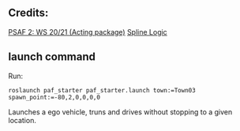 ## Credits:

[PSAF 2: WS 20/21 (Acting package)](https://github.com/ll7/psaf2/tree/main/Acting)
[Spline Logic](https://github.com/AtsushiSakai/PythonRobotics/blob/master/PathPlanning/CubicSpline/cubic_spline_planner.py)
## launch command


Run:
```
roslaunch paf_starter paf_starter.launch town:=Town03 spawn_point:=-80,2,0,0,0,0
```

Launches a ego vehicle, truns and drives without stopping to a given location.
